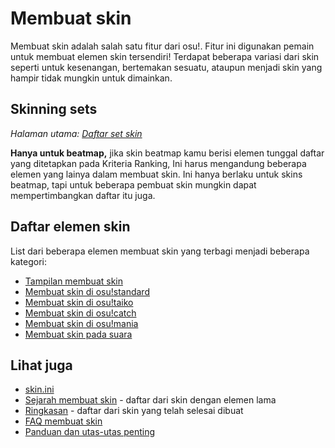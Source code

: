 # Membuat skin

Membuat skin adalah salah satu fitur dari osu!. Fitur ini digunakan pemain untuk membuat elemen skin tersendiri! Terdapat beberapa variasi dari skin seperti untuk kesenangan, bertemakan sesuatu, ataupun menjadi skin yang
hampir tidak mungkin untuk dimainkan.
                                                       
## Skinning sets

*Halaman utama: [Daftar set skin](/wiki/Ranking_Criteria/Skin_Set_List)*

**Hanya untuk beatmap,** jika skin beatmap kamu berisi elemen tunggal daftar yang ditetapkan pada Kriteria Ranking, Ini harus mengandung beberapa elemen yang lainya dalam membuat skin. Ini hanya berlaku untuk skins beatmap, tapi untuk beberapa pembuat skin mungkin dapat mempertimbangkan daftar itu juga.
                           
## Daftar elemen skin

List dari beberapa elemen membuat skin yang terbagi menjadi beberapa kategori:

- [Tampilan membuat skin](/wiki/Skinning/Interface)
- [Membuat skin di osu!standard](/wiki/Skinning/osu!)
- [Membuat skin di osu!taiko](/wiki/Skinning/osu!taiko)
- [Membuat skin di osu!catch](/wiki/Skinning/osu!catch)
- [Membuat skin di osu!mania](/wiki/Skinning/osu!mania)
- [Membuat skin pada suara](/wiki/Skinning/Sounds)

## Lihat juga

- [skin.ini](/wiki/Skinning/skin.ini)
- [Sejarah membuat skin](/wiki/Skinning/History) - daftar dari skin dengan elemen lama
- [Ringkasan](https://osu.ppy.sh/community/forums/topics/686664) - daftar dari skin yang telah selesai dibuat
- [FAQ membuat skin](/wiki/Skinning/FAQ)
- [Panduan dan utas-utas penting](/wiki/Skinning/Guides_and_important_threads)
